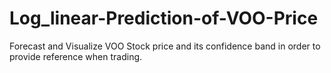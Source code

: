 # Log_linear-Prediction-of-VOO-Price
Forecast and Visualize VOO Stock price and its confidence band in order to provide reference when trading.
